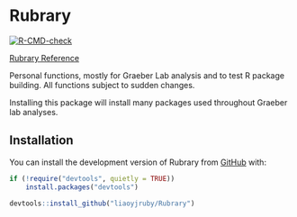 
<!-- README.md is generated from README.Rmd. Please edit that file -->

# Rubrary

<!-- badges: start -->

[![R-CMD-check](https://github.com/liaoyjruby/Rubrary/actions/workflows/R-CMD-check.yaml/badge.svg)](https://github.com/liaoyjruby/Rubrary/actions/workflows/R-CMD-check.yaml)

<!-- badges: end -->

[Rubrary Reference](https://liaoyjruby.com/Rubrary/)

Personal functions, mostly for Graeber Lab analysis and to test R
package building. All functions subject to sudden changes.

Installing this package will install many packages used throughout
Graeber lab analyses.

## Installation

You can install the development version of Rubrary from
[GitHub](https://github.com/) with:

``` r
if (!require("devtools", quietly = TRUE))
    install.packages("devtools")

devtools::install_github("liaoyjruby/Rubrary")
```
